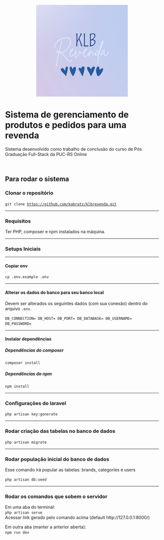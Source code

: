 
<p align="center">
    <img width="300" src="./public/logo.webp" alt="Logo KLB Revenda">
</p>
<h1>Sistema de gerenciamento de produtos e pedidos para uma revenda</h1>

<p>Sistema desenvolvido como trabalho de conclusão do curso de Pós Graduação Full-Stack da PUC-RS Online</p>

<br>
<h2>Para rodar o sistema</h2>

<h3>Clonar o repositório</h3>

<code>git clone https://github.com/kabratz/klbrevenda.git</code>

<hr>

<h3>Requisitos</h3>

Ter PHP, composer e npm instalados na máquina.

<hr>

<h3>Setups Iniciais</h3>
<hr>

<h4>Copiar env</h4>

<code>cp .env.example .env</code>

<hr>

<h4>Alterar os dados do banco para seu banco local</h4>

Devem ser alterados os seguintes dados (com sua conexão) dentro do arquivo <code>.env</code>.

<code>DB_CONNECTION=
DB_HOST=
DB_PORT=
DB_DATABASE=
DB_USERNAME=
DB_PASSWORD=
</code>

<hr>

<h4>Instalar dependências</h4>

<h5>Dependências do composer</h5>

<code>composer install</code>

<h5>Dependências do npm</h5>

<code>npm install</code>

<hr>

<h3>Configurações do laravel</h3>

<code>php artisan key:generate</code>

<hr>

<h3>Rodar criação das tabelas no banco de dados</h3>

<code>php artisan migrate</code>

<hr>

<h3>Rodar população inicial do banco de dados</h3>

Esse comando irá popular as tabelas: brands, categories e users

<code>php artisan db:seed</code>

<hr>

<h3>Rodar os comandos que sobem o servidor</h3>
<p>
    Em uma aba do terminal:
    <br>
    <code>php artisan serve</code>
    <br>
    Acessar link gerado pelo comando acima (default http://127.0.0.1:8000/)
</p>


<p>
    Em outra aba (manter a anterior aberta):
    <br>
    <code>npm run dev</code>
</p>

